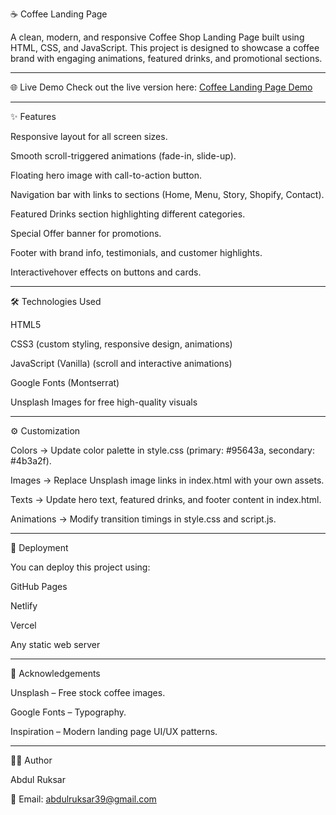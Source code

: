 ☕ Coffee Landing Page

A clean, modern, and responsive Coffee Shop Landing Page built using HTML, CSS, and JavaScript. This project is designed to showcase a coffee brand with engaging animations, featured drinks, and promotional sections.

--------------------------------------------------------------------------------------------------------------------------------------------------------------------------------------------------------------------

🌐 Live Demo
Check out the live version here: [Coffee Landing Page Demo]()

--------------------------------------------------------------------------------------------------------------------------------------------------------------------------------------------------------------------

✨ Features

Responsive layout for all screen sizes.

Smooth scroll-triggered animations (fade-in, slide-up).

Floating hero image with call-to-action button.

Navigation bar with links to sections (Home, Menu, Story, Shopify, Contact).

Featured Drinks section highlighting different categories.

Special Offer banner for promotions.

Footer with brand info, testimonials, and customer highlights.

Interactivehover effects on buttons and cards.

--------------------------------------------------------------------------------------------------------------------------------------------------------------------------------------------------------------------

🛠️ Technologies Used

HTML5

CSS3 (custom styling, responsive design, animations)

JavaScript (Vanilla) (scroll and interactive animations)

Google Fonts (Montserrat)

Unsplash Images for free high-quality visuals

--------------------------------------------------------------------------------------------------------------------------------------------------------------------------------------------------------------------

⚙️ Customization

Colors → Update color palette in style.css (primary: #95643a, secondary: #4b3a2f).

Images → Replace Unsplash image links in index.html with your own assets.

Texts → Update hero text, featured drinks, and footer content in index.html.

Animations → Modify transition timings in style.css and script.js.

--------------------------------------------------------------------------------------------------------------------------------------------------------------------------------------------------------------------

🚀 Deployment

You can deploy this project using:

GitHub Pages

Netlify

Vercel

Any static web server

--------------------------------------------------------------------------------------------------------------------------------------------------------------------------------------------------------------------

🙌 Acknowledgements

Unsplash – Free stock coffee images.

Google Fonts – Typography.

Inspiration – Modern landing page UI/UX patterns.

--------------------------------------------------------------------------------------------------------------------------------------------------------------------------------------------------------------------

👨‍💻 Author

Abdul Ruksar

📧 Email: abdulruksar39@gmail.com
